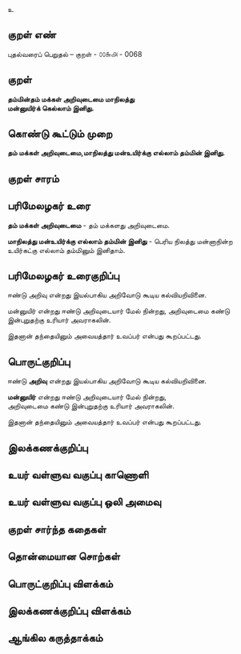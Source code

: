 உ

## குறள் எண் 

புதல்வரைப் பெறுதல் – குறள் - ௦௦௬௮ - 0068  

## குறள் 

**தம்மின்தம் மக்கள் அறிவுடைமை மாநிலத்து  
மன்னுயிர்க் கெல்லாம் இனிது.** 

## கொண்டு கூட்டும் முறை

**தம் மக்கள் அறிவுடைமை,மாநிலத்து மன்உயிர்க்கு எல்லாம் தம்மின் இனிது.**  

## குறள் சாரம் 


## பரிமேலழகர் உரை

**தம் மக்கள் அறிவுடைமை** - தம் மக்களது அறிவுடைமை.  

**மாநிலத்து மன்உயிர்க்கு எல்லாம் தம்மின் இனிது** - பெரிய நிலத்து மன்னாநின்ற உயிர்கட்கு எல்லாம் தம்மினும் இனிதாம்.

## பரிமேலழகர் உரைகுறிப்பு   

ஈண்டு அறிவு என்றது இயல்பாகிய அறிவோடு கூடிய கல்வியறிவினை.  

மன்னுயிர் என்றது ஈண்டு அறிவுடையார் மேல் நின்றது, 
அறிவுடைமை கண்டு இன்புறுதற்கு உரியார் அவராகலின்.

இதனான் தந்தையினும் அவையத்தார் உவப்பர் என்பது கூறப்பட்டது.  

## பொருட்குறிப்பு 

ஈண்டு **அறிவு** என்றது இயல்பாகிய அறிவோடு கூடிய கல்வியறிவினை.  

**மன்னுயிர்** என்றது ஈண்டு அறிவுடையார் மேல் நின்றது,  
அறிவுடைமை கண்டு இன்புறுதற்கு உரியார் அவராகலின்.  

இதனான் தந்தையினும் அவையத்தார் உவப்பர் என்பது கூறப்பட்டது.  

## இலக்கணக்குறிப்பு  


## உயர் வள்ளுவ வகுப்பு காணொளி


## உயர் வள்ளுவ வகுப்பு ஒலி அமைவு 

 
## குறள் சார்ந்த கதைகள் 


## தொன்மையான சொற்கள்


## பொருட்குறிப்பு விளக்கம்


## இலக்கணக்குறிப்பு விளக்கம்


## ஆங்கில கருத்தாக்கம் 


